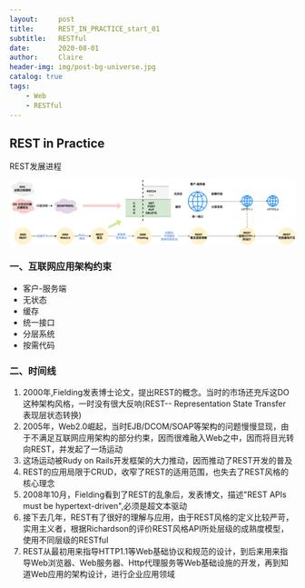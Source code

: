 ```yaml
---
layout:     post
title:      REST_IN_PRACTICE_start_01
subtitle:   RESTful
date:       2020-08-01
author:     Claire
header-img: img/post-bg-universe.jpg
catalog: true
tags:
    - Web
    - RESTful
---
```



## REST in Practice

REST发展进程

![avatar](../img/REST历史.png)

### 一、互联网应用架构约束

- 客户-服务端
- 无状态
- 缓存
- 统一接口
- 分层系统
- 按需代码

### 二、时间线

1. 2000年,Fielding发表博士论文，提出REST的概念。当时的市场还充斥这DO这种架构风格，一时没有很大反响(REST-- Representation State Transfer 表现层状态转换)
2. 2005年，Web2.0崛起，当时EJB/DCOM/SOAP等架构的问题慢慢显现，由于不满足互联网应用架构的部分约束，因而很难融入Web之中，因而将目光转向REST，并发起了一场运动
3. 这场运动被Rudy on Rails开发框架的大力推动，因而推动了REST开发的普及
4. REST的应用局限于CRUD，收窄了REST的适用范围，也失去了REST风格的核心理念
5. 2008年10月，Fielding看到了REST的乱象后，发表博文，描述"REST APIs must be hypertext-driven",必须是超文本驱动
6. 接下去几年，REST有了很好的理解与应用，由于REST风格的定义比较严苛，实用主义者，根据Richardson的评价REST风格API所处层级的成熟度模型，使用不同层级的RESTful
7. REST从最初用来指导HTTP1.1等Web基础协议和规范的设计，到后来用来指导Web浏览器、Web服务器、Http代理服务等Web基础设施的开发，再到知道Web应用的架构设计，进行企业应用领域
